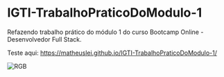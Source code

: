 # IGTI-TrabalhoPraticoDoModulo-1
Refazendo trabalho prático do módulo 1  do curso Bootcamp Online - Desenvolvedor Full Stack.


Teste aqui: https://matheuslei.github.io/IGTI-TrabalhoPraticoDoModulo-1/

![RGB](https://user-images.githubusercontent.com/65515537/173408831-bd7f6fdd-b799-4f7f-8add-523a7ee3283f.gif)
